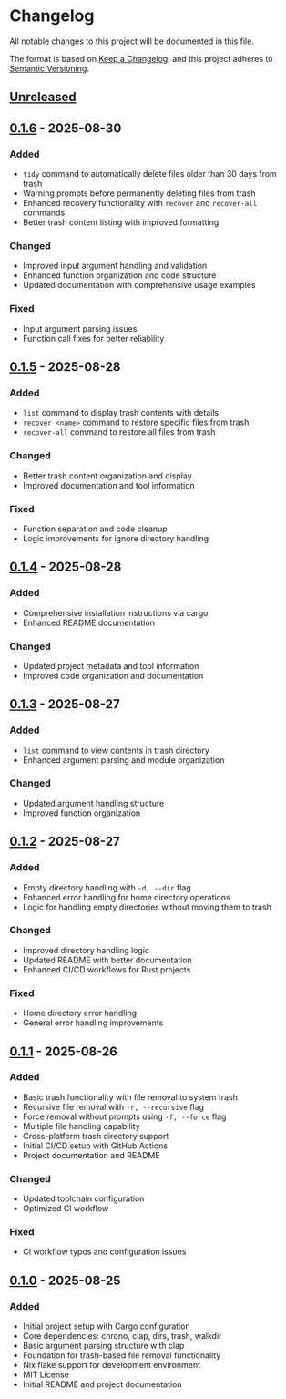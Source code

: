 # Changelog

All notable changes to this project will be documented in this file.

The format is based on [Keep a Changelog](https://keepachangelog.com/en/1.0.0/),
and this project adheres to [Semantic Versioning](https://semver.org/spec/v2.0.0.html).

## [Unreleased]

## [0.1.6] - 2025-08-30

### Added
- `tidy` command to automatically delete files older than 30 days from trash
- Warning prompts before permanently deleting files from trash
- Enhanced recovery functionality with `recover` and `recover-all` commands
- Better trash content listing with improved formatting

### Changed
- Improved input argument handling and validation
- Enhanced function organization and code structure
- Updated documentation with comprehensive usage examples

### Fixed
- Input argument parsing issues
- Function call fixes for better reliability

## [0.1.5] - 2025-08-28

### Added
- `list` command to display trash contents with details
- `recover <name>` command to restore specific files from trash
- `recover-all` command to restore all files from trash

### Changed
- Better trash content organization and display
- Improved documentation and tool information

### Fixed
- Function separation and code cleanup
- Logic improvements for ignore directory handling

## [0.1.4] - 2025-08-28

### Added
- Comprehensive installation instructions via cargo
- Enhanced README documentation

### Changed
- Updated project metadata and tool information
- Improved code organization and documentation

## [0.1.3] - 2025-08-27

### Added
- `list` command to view contents in trash directory
- Enhanced argument parsing and module organization

### Changed
- Updated argument handling structure
- Improved function organization

## [0.1.2] - 2025-08-27

### Added
- Empty directory handling with `-d, --dir` flag
- Enhanced error handling for home directory operations
- Logic for handling empty directories without moving them to trash

### Changed
- Improved directory handling logic
- Updated README with better documentation
- Enhanced CI/CD workflows for Rust projects

### Fixed
- Home directory error handling
- General error handling improvements

## [0.1.1] - 2025-08-26

### Added
- Basic trash functionality with file removal to system trash
- Recursive file removal with `-r, --recursive` flag
- Force removal without prompts using `-f, --force` flag
- Multiple file handling capability
- Cross-platform trash directory support
- Initial CI/CD setup with GitHub Actions
- Project documentation and README

### Changed
- Updated toolchain configuration
- Optimized CI workflow

### Fixed
- CI workflow typos and configuration issues

## [0.1.0] - 2025-08-25

### Added
- Initial project setup with Cargo configuration
- Core dependencies: chrono, clap, dirs, trash, walkdir
- Basic argument parsing structure with clap
- Foundation for trash-based file removal functionality
- Nix flake support for development environment
- MIT License
- Initial README and project documentation

[Unreleased]: https://github.com/santoshxshrestha/rmxt/compare/v0.1.6...HEAD
[0.1.6]: https://github.com/santoshxshrestha/rmxt/compare/v0.1.5...v0.1.6
[0.1.5]: https://github.com/santoshxshrestha/rmxt/compare/v0.1.4...v0.1.5
[0.1.4]: https://github.com/santoshxshrestha/rmxt/compare/v0.1.3...v0.1.4
[0.1.3]: https://github.com/santoshxshrestha/rmxt/compare/v0.1.2...v0.1.3
[0.1.2]: https://github.com/santoshxshrestha/rmxt/compare/v0.1.1...v0.1.2
[0.1.1]: https://github.com/santoshxshrestha/rmxt/compare/v0.1.0...v0.1.1
[0.1.0]: https://github.com/santoshxshrestha/rmxt/releases/tag/v0.1.0
